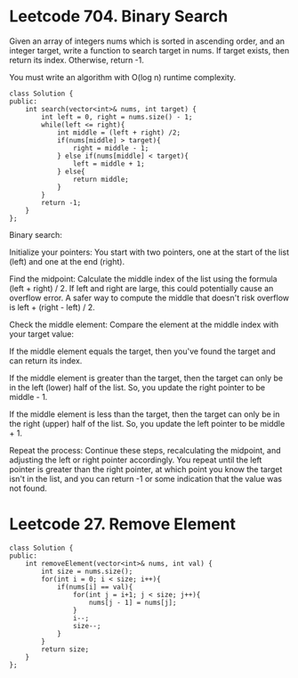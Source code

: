 # Leetcode 704. Binary Search

Given an array of integers nums which is sorted in ascending order, and an integer target, write a function to search target in nums. If target exists, then return its index. Otherwise, return -1.

You must write an algorithm with O(log n) runtime complexity.

```
class Solution {
public:
    int search(vector<int>& nums, int target) {
        int left = 0, right = nums.size() - 1;
        while(left <= right){ 
            int middle = (left + right) /2;
            if(nums[middle] > target){
                right = middle - 1;
            } else if(nums[middle] < target){
                left = middle + 1;
            } else{
                return middle;
            }
        }
        return -1;
    }
};
```
Binary search:

Initialize your pointers: You start with two pointers, one at the start of the list (left) and one at the end (right).

Find the midpoint: Calculate the middle index of the list using the formula (left + right) / 2. If left and right are large, this could potentially cause an overflow error. A safer way to compute the middle that doesn't risk overflow is left + (right - left) / 2.

Check the middle element: Compare the element at the middle index with your target value:

If the middle element equals the target, then you've found the target and can return its index.

If the middle element is greater than the target, then the target can only be in the left (lower) half of the list. So, you update the right pointer to be middle - 1.

If the middle element is less than the target, then the target can only be in the right (upper) half of the list. So, you update the left pointer to be middle + 1.

Repeat the process: Continue these steps, recalculating the midpoint, and adjusting the left or right pointer accordingly. You repeat until the left pointer is greater than the right pointer, at which point you know the target isn't in the list, and you can return -1 or some indication that the value was not found.

# Leetcode 27. Remove Element

```
class Solution {
public:
    int removeElement(vector<int>& nums, int val) {
        int size = nums.size();
        for(int i = 0; i < size; i++){
            if(nums[i] == val){
                for(int j = i+1; j < size; j++){
                    nums[j - 1] = nums[j];
                }
                i--;
                size--;
            }
        }
        return size;
    }
};
```
